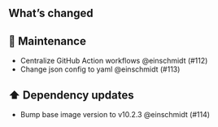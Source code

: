 ## What’s changed

## 🧰 Maintenance

- Centralize GitHub Action workflows @einschmidt (#112)
- Change json config to yaml @einschmidt (#113)

## ⬆️ Dependency updates

- Bump base image version to v10.2.3 @einschmidt (#114)
